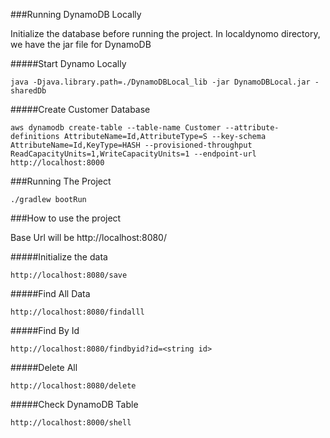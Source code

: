 ###Running DynamoDB Locally

Initialize the database before running the project. In localdynomo directory, we have the jar file for DynamoDB

#####Start Dynamo Locally

```java -Djava.library.path=./DynamoDBLocal_lib -jar DynamoDBLocal.jar -sharedDb```


#####Create Customer Database

```aws dynamodb create-table --table-name Customer --attribute-definitions AttributeName=Id,AttributeType=S --key-schema AttributeName=Id,KeyType=HASH --provisioned-throughput ReadCapacityUnits=1,WriteCapacityUnits=1 --endpoint-url http://localhost:8000```

###Running The Project

``./gradlew bootRun``

###How to use the project

Base Url will be http://localhost:8080/

#####Initialize the data

```http://localhost:8080/save```

#####Find All Data

```http://localhost:8080/findalll```

#####Find By Id 

```http://localhost:8080/findbyid?id=<string id>```

#####Delete All

```http://localhost:8080/delete```


#####Check DynamoDB Table

```http://localhost:8000/shell```
